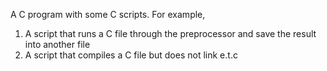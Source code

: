 A C program with some C scripts. For example,
1. A script that runs a C file through the preprocessor and save the result into another file
2. A script that compiles a C file but does not link
e.t.c
